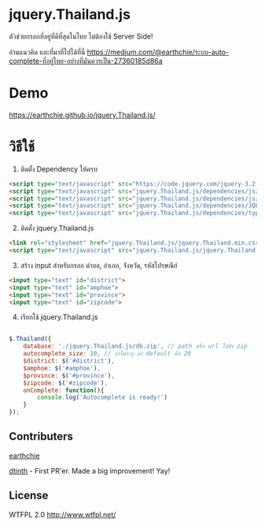 # jquery.Thailand.js
ตัวช่วยกรอกที่อยู่ที่ดีที่สุดในไทย ไม่ต้องใช้ Server Side!

อ่านแนวคิด และที่มาที่ไปได้ที่นี่ https://medium.com/@earthchie/ระบบ-auto-complete-ที่อยู่ไทย-อย่างที่มันควรเป็น-27360185d86a

# Demo
https://earthchie.github.io/jquery.Thailand.js/

# วิธีใช้

1. ติดตั้ง Dependency ให้ครบ

```html
<script type="text/javascript" src="https://code.jquery.com/jquery-3.2.1.min.js"></script>
<script type="text/javascript" src="jquery.Thailand.js/dependencies/jszip.min.js"></script>
<script type="text/javascript" src="jquery.Thailand.js/dependencies/jszip-utils.min.js"></script>
<script type="text/javascript" src="jquery.Thailand.js/dependencies/JQL.min.js"></script>
<script type="text/javascript" src="jquery.Thailand.js/dependencies/typeahead.bundle.js"></script>
```

2. ติดตั้ง jquery.Thailand.js

```html
<link rel="stylesheet" href="jquery.Thailand.js/jquery.Thailand.min.css">
<script type="text/javascript" src="jquery.Thailand.js/jquery.Thailand.min.js"></script>
```

3. สร้าง input สำหรับกรอก ตำบล, อำเภอ, จังหวัด, รหัสไปรษณีย์

```html
<input type="text" id="district">
<input type="text" id="amphoe">
<input type="text" id="province">
<input type="text" id="zipcode">
```

4. เรียกใช้ jquery.Thailand.js

```javascript

$.Thailand({ 
    database: './jquery.Thailand.js/db.zip', // path หรือ url ไปยัง zip
    autocomplete_size: 10, // ถ้าไม่ระบุ ค่า default คือ 20
    $district: $('#district'),
    $amphoe: $('#amphoe'),
    $province: $('#province'),
    $zipcode: $('#zipcode'),
    onComplete: function(){
        console.log('Autocomplete is ready!')
    }
});

```
## Contributers
[earthchie](https://github.com/earthchie/)

[dtinth](https://github.com/dtinth/) - First PR'er. Made a big improvement! Yay!

## License
WTFPL 2.0 http://www.wtfpl.net/

